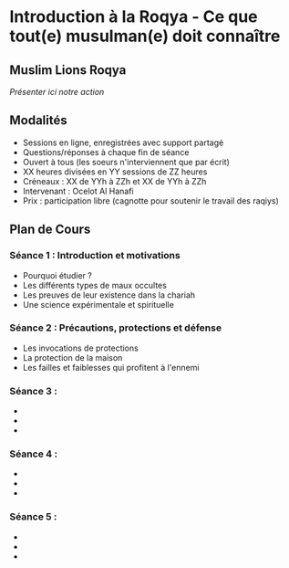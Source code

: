 # Introduction à la Roqya - Ce que tout(e) musulman(e) doit connaître

## Muslim Lions Roqya
_Présenter ici notre action_

## Modalités
+ Sessions en ligne, enregistrées avec support partagé
+ Questions/réponses à chaque fin de séance
+ Ouvert à tous (les soeurs n'interviennent que par écrit)
+ XX heures divisées en YY sessions de ZZ heures
+ Créneaux : XX de YYh à ZZh et XX de YYh à ZZh
+ Intervenant : Ocelot Al Hanafi
+ Prix : participation libre (cagnotte pour soutenir le travail des raqiys)


## Plan de Cours

### Séance 1 : Introduction et motivations
+ Pourquoi étudier ?
+ Les différents types de maux occultes
+ Les preuves de leur existence dans la chariah
+ Une science expérimentale et spirituelle

### Séance 2 : Précautions, protections et défense
+ Les invocations de protections
+ La protection de la maison
+ Les failles et faiblesses qui profitent à l'ennemi

### Séance 3 : 
+ 
+ 
+ 

### Séance 4 : 
+ 
+ 
+ 

### Séance 5 : 
+ 
+ 
+ 

